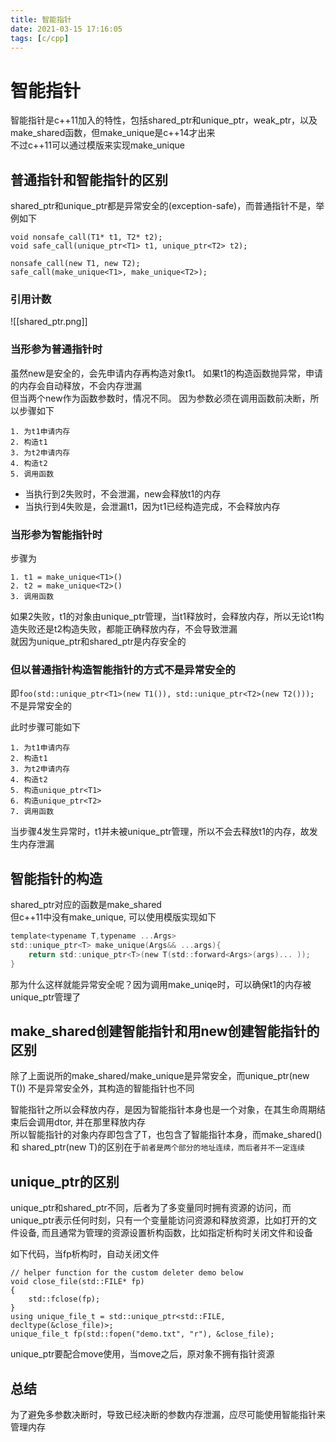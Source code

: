 ```yaml
---
title: 智能指针
date: 2021-03-15 17:16:05
tags: [c/cpp]
---
```


# 智能指针

智能指针是c++11加入的特性，包括shared_ptr和unique_ptr，weak_ptr，以及make_shared函数，但make_unique是c++14才出来  
不过c++11可以通过模版来实现make_unique

## 普通指针和智能指针的区别

shared_ptr和unique_ptr都是异常安全的(exception-safe)，而普通指针不是，举例如下
```
void nonsafe_call(T1* t1, T2* t2);
void safe_call(unique_ptr<T1> t1, unique_ptr<T2> t2);

nonsafe_call(new T1, new T2);
safe_call(make_unique<T1>, make_unique<T2>);
```
### 引用计数
![[shared_ptr.png]]
### 当形参为普通指针时

虽然new是安全的，会先申请内存再构造对象t1。 如果t1的构造函数抛异常，申请的内存会自动释放，不会内存泄漏  
但当两个new作为函数参数时，情况不同。 因为参数必须在调用函数前决断，所以步骤如下
```
1. 为t1申请内存
2. 构造t1
3. 为t2申请内存
4. 构造t2
5. 调用函数
```

- 当执行到2失败时，不会泄漏，new会释放t1的内存
- 当执行到4失败是，会泄漏t1，因为t1已经构造完成，不会释放内存

### 当形参为智能指针时

步骤为
```
1. t1 = make_unique<T1>()
2. t2 = make_unique<T2>()
3. 调用函数

```
如果2失败，t1的对象由unique_ptr管理，当t1释放时，会释放内存，所以无论t1构造失败还是t2构造失败，都能正确释放内存，不会导致泄漏  
就因为unique_ptr和shared_ptr是内存安全的

### 但以普通指针构造智能指针的方式不是异常安全的

即`foo(std::unique_ptr<T1>(new T1()), std::unique_ptr<T2>(new T2()));` 不是异常安全的

此时步骤可能如下
```
1. 为t1申请内存
2. 构造t1
3. 为t2申请内存
4. 构造t2
5. 构造unique_ptr<T1>
6. 构造unique_ptr<T2>
7. 调用函数
```
当步骤4发生异常时，t1并未被unique_ptr管理，所以不会去释放t1的内存，故发生内存泄漏

## 智能指针的构造

shared_ptr对应的函数是make_shared<T>  
但c++11中没有make_unique, 可以使用模版实现如下

```c
template<typename T,typename ...Args>
std::unique_ptr<T> make_unique(Args&& ...args){
    return std::unique_ptr<T>(new T(std::forward<Args>(args)... ));
}
```
那为什么这样就能异常安全呢？因为调用make_uniqe时，可以确保t1的内存被unique_ptr管理了 

## make_shared创建智能指针和用new创建智能指针的区别

除了上面说所的make_shared/make_unique是异常安全，而unique_ptr<T>(new T()) 不是异常安全外，其构造的智能指针也不同  

智能指针之所以会释放内存，是因为智能指针本身也是一个对象，在其生命周期结束后会调用dtor, 并在那里释放内存  
所以智能指针的对象内存即包含了T，也包含了智能指针本身，而make_shared<T>() 和 shared_ptr<T>(new T)的区别在于`前者是两个部分的地址连续，而后者并不一定连续`

## unique_ptr的区别

unique_ptr和shared_ptr不同，后者为了多变量同时拥有资源的访问，而unique_ptr表示任何时刻，只有一个变量能访问资源和释放资源，比如打开的文件设备, 
而且通常为管理的资源设置析构函数，比如指定析构时关闭文件和设备

如下代码，当fp析构时，自动关闭文件
```
// helper function for the custom deleter demo below
void close_file(std::FILE* fp)
{
    std::fclose(fp);
}
using unique_file_t = std::unique_ptr<std::FILE, decltype(&close_file)>;
unique_file_t fp(std::fopen("demo.txt", "r"), &close_file);
```

unique_ptr要配合move使用，当move之后，原对象不拥有指针资源

## 总结

为了避免多参数决断时，导致已经决断的参数内存泄漏，应尽可能使用智能指针来管理内存
